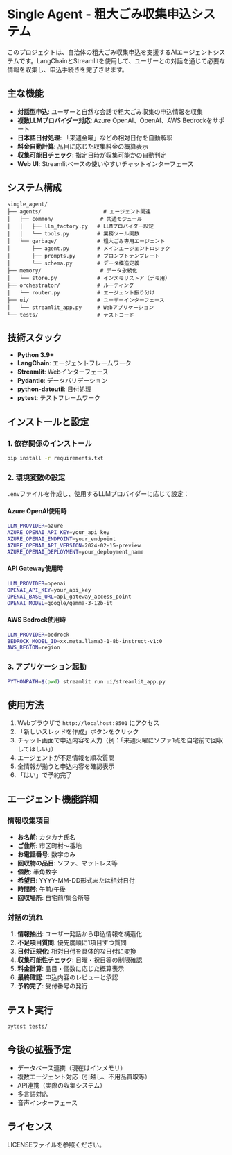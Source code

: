 # Single Agent - 粗大ごみ収集申込システム

このプロジェクトは、自治体の粗大ごみ収集申込を支援するAIエージェントシステムです。LangChainとStreamlitを使用して、ユーザーとの対話を通じて必要な情報を収集し、申込手続きを完了させます。

## 主な機能

- **対話型申込**: ユーザーと自然な会話で粗大ごみ収集の申込情報を収集
- **複数LLMプロバイダー対応**: Azure OpenAI、OpenAI、AWS Bedrockをサポート
- **日本語日付処理**: 「来週金曜」などの相対日付を自動解釈
- **料金自動計算**: 品目に応じた収集料金の概算表示
- **収集可能日チェック**: 指定日時が収集可能かの自動判定
- **Web UI**: Streamlitベースの使いやすいチャットインターフェース

## システム構成

```
single_agent/
├── agents/                    # エージェント関連
│   ├── common/               # 共通モジュール
│   │   ├── llm_factory.py   # LLMプロバイダー設定
│   │   └── tools.py         # 業務ツール関数
│   └── garbage/             # 粗大ごみ専用エージェント
│       ├── agent.py         # メインエージェントロジック
│       ├── prompts.py       # プロンプトテンプレート
│       └── schema.py        # データ構造定義
├── memory/                   # データ永続化
│   └── store.py             # インメモリストア（デモ用）
├── orchestrator/            # ルーティング
│   └── router.py            # エージェント振り分け
├── ui/                      # ユーザーインターフェース
│   └── streamlit_app.py     # Webアプリケーション
└── tests/                   # テストコード
```

## 技術スタック

- **Python 3.9+**
- **LangChain**: エージェントフレームワーク
- **Streamlit**: Webインターフェース
- **Pydantic**: データバリデーション
- **python-dateutil**: 日付処理
- **pytest**: テストフレームワーク

## インストールと設定

### 1. 依存関係のインストール

```bash
pip install -r requirements.txt
```

### 2. 環境変数の設定

`.env`ファイルを作成し、使用するLLMプロバイダーに応じて設定：

#### Azure OpenAI使用時
```bash
LLM_PROVIDER=azure
AZURE_OPENAI_API_KEY=your_api_key
AZURE_OPENAI_ENDPOINT=your_endpoint
AZURE_OPENAI_API_VERSION=2024-02-15-preview
AZURE_OPENAI_DEPLOYMENT=your_deployment_name
```

#### API Gateway使用時
```bash
LLM_PROVIDER=openai
OPENAI_API_KEY=your_api_key
OPENAI_BASE_URL=api_gateway_access_point
OPENAI_MODEL=google/gemma-3-12b-it
```

#### AWS Bedrock使用時
```bash
LLM_PROVIDER=bedrock
BEDROCK_MODEL_ID=xx.meta.llama3-1-8b-instruct-v1:0
AWS_REGION=region
```

### 3. アプリケーション起動

```bash
PYTHONPATH=$(pwd) streamlit run ui/streamlit_app.py
```

## 使用方法

1. Webブラウザで `http://localhost:8501` にアクセス
2. 「新しいスレッドを作成」ボタンをクリック
3. チャット画面で申込内容を入力（例：「来週火曜にソファ1点を自宅前で回収してほしい」）
4. エージェントが不足情報を順次質問
5. 全情報が揃うと申込内容を確認表示
6. 「はい」で予約完了

## エージェント機能詳細

### 情報収集項目
- **お名前**: カタカナ氏名
- **ご住所**: 市区町村〜番地
- **お電話番号**: 数字のみ
- **回収物の品目**: ソファ、マットレス等
- **個数**: 半角数字
- **希望日**: YYYY-MM-DD形式または相対日付
- **時間帯**: 午前/午後
- **回収場所**: 自宅前/集合所等

### 対話の流れ
1. **情報抽出**: ユーザー発話から申込情報を構造化
2. **不足項目質問**: 優先度順に1項目ずつ質問
3. **日付正規化**: 相対日付を具体的な日付に変換
4. **収集可能性チェック**: 日曜・祝日等の制限確認
5. **料金計算**: 品目・個数に応じた概算表示
6. **最終確認**: 申込内容のレビューと承認
7. **予約完了**: 受付番号の発行

## テスト実行

```bash
pytest tests/
```

## 今後の拡張予定

- データベース連携（現在はインメモリ）
- 複数エージェント対応（引越し、不用品買取等）
- API連携（実際の収集システム）
- 多言語対応
- 音声インターフェース

## ライセンス

LICENSEファイルを参照ください。

